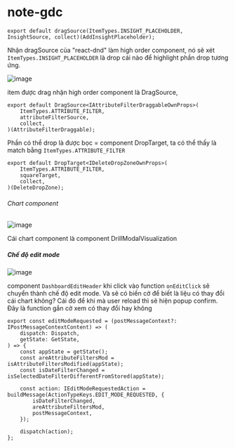 # note-gdc

```
export default dragSource(ItemTypes.INSIGHT_PLACEHOLDER, InsightSource, collect)(AddInsightPlaceholder);
```
Nhận dragSource của "react-dnd" làm high order component, nó sẽ xét `ItemTypes.INSIGHT_PLACEHOLDER` là drop cái nào để highlight phần drop tương ứng.

![image](https://user-images.githubusercontent.com/61957094/122550725-3505ae00-d05e-11eb-8281-4887b2e3dc41.png)


item được drag nhận high order component là DragSource,
```
export default DragSource<IAttributeFilterDraggableOwnProps>(
    ItemTypes.ATTRIBUTE_FILTER,
    attributeFilterSource,
    collect,
)(AttributeFilterDraggable);
```
Phần có thể drop là được bọc = component DropTarget, ta có thể thấy là match bằng `ItemTypes.ATTRIBUTE_FILTER`
```
export default DropTarget<IDeleteDropZoneOwnProps>(
    ItemTypes.ATTRIBUTE_FILTER,
    squareTarget,
    collect,
)(DeleteDropZone);
```

###### Chart component
![image](https://user-images.githubusercontent.com/61957094/122647896-ba698b00-d150-11eb-83c6-95129dc234c7.png)

Cái chart component là component DrillModalVisualization

##### Chế độ edit mode
![image](https://user-images.githubusercontent.com/61957094/122661742-d2c0c080-d1b7-11eb-862f-6b73a86f83d4.png)

component `DashboardEditHeader` khi click vào function `onEditClick` sẽ chuyển thành chế độ edit mode. Và sẽ có biến cờ để biết là liệu có thay đổi cái chart không? Cái đó để khi mà user reload thì sẽ hiện popup confirm.
Đây là function gắn cờ xem có thay đổi hay không

```
export const editModeRequested = (postMessageContext?: IPostMessageContextContent) => (
    dispatch: Dispatch,
    getState: GetState,
) => {
    const appState = getState();
    const areAttributeFiltersMod = isAttributeFiltersModified(appState);
    const isDateFilterChanged = isSelectedDateFilterDifferentFromStored(appState);

    const action: IEditModeRequestedAction = buildMessage(ActionTypeKeys.EDIT_MODE_REQUESTED, {
        isDateFilterChanged,
        areAttributeFiltersMod,
        postMessageContext,
    });

    dispatch(action);
};
```
